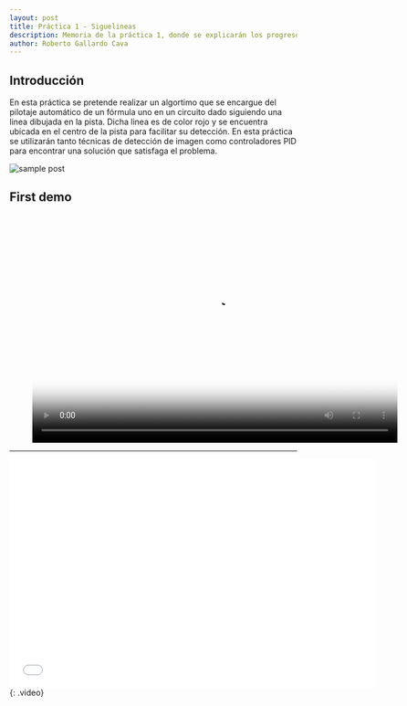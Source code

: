 ```yaml
---
layout: post
title: Práctica 1 - Siguelineas
description: Memoria de la práctica 1, donde se explicarán los progresos realizados en su desarrollo
author: Roberto Gallardo Cava
---
```


## Introducción

En esta práctica se pretende realizar un algortimo que se encargue del pilotaje automático de un fórmula uno en un circuito dado siguiendo una linea dibujada en la pista. 
Dicha linea es de color rojo y se encuentra ubicada en el centro de la pista para facilitar su detección. En esta práctica se utilizarán tanto técnicas de detección de imagen 
como controladores PID para encontrar una solución que satisfaga el problema.

![sample post]({{site.baseurl}}/images/inicio.PNG)



## First demo

<figure class="video_container">
  <video controls="true" allowfullscreen="true" poster="{{site.baseurl}}/images/inicio.PNG" width="640" height="400" >
    <source src="{{site.baseurl}}/images/v1.mp4" type="video/mp4">
  </video>
</figure>


------------

<iframe width="640" height="400" src="{{site.baseurl}}/images/v1.mp4" frameborder="0" allowfullscreen></iframe>
{: .video}